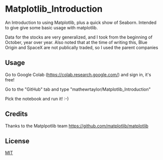 # Matplotlib_Introduction
An Introduction to using Matplotlib, plus a quick show of Seaborn.  Intended to give give some basic usage with matplotlib. 

Data for the stocks are very generalized, and I took from the beginning of October, year over year.  Also noted that at the
time of writing this, Blue Origin and SpaceX are not publically traded, so I used the parent companies

## Usage

Go to Google Colab (https://colab.research.google.com/) and sign in, it's free! 

Go to the "GitHub" tab and type "mathewrtaylor/Matplotlib_Introduction"

Pick the notebook and run it! :-)


## Credits
Thanks to the Matplpotlib team https://github.com/matplotlib/matplotlib

## License
[MIT](https://choosealicense.com/licenses/mit/)
